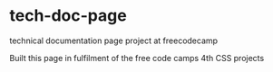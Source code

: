 # tech-doc-page
technical documentation page project at freecodecamp

Built this page in fulfilment of the free code camps 4th CSS projects
